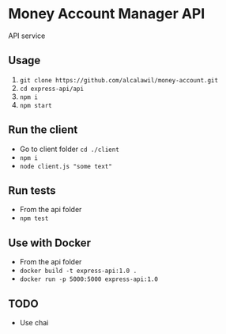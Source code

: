 # Money Account Manager API

API service

## Usage

1. `git clone https://github.com/alcalawil/money-account.git`
2. `cd express-api/api`
3. `npm i`
4. `npm start`

## Run the client

- Go to client folder `cd ./client`
- `npm i`
- `node client.js "some text"`

## Run tests

- From the api folder
- `npm test`

## Use with Docker

- From the api folder
- `docker build -t express-api:1.0 .`
- `docker run -p 5000:5000 express-api:1.0`

## TODO

- Use chai
